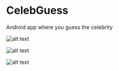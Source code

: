 # CelebGuess
Android app where you guess the celebrity



![alt text](https://github.com/neilZon/CelebGuess/blob/master/screenshot1.PNG)

![alt text](https://github.com/neilZon/CelebGuess/blob/master/screenshot2.PNG)

![alt text](https://github.com/neilZon/CelebGuess/blob/master/screenshot3.PNG)

